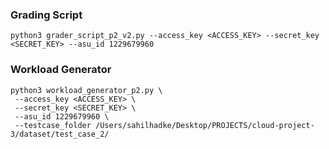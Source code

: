 ### Grading Script
```
python3 grader_script_p2_v2.py --access_key <ACCESS_KEY> --secret_key <SECRET_KEY> --asu_id 1229679960
```

### Workload Generator
```
python3 workload_generator_p2.py \
 --access_key <ACCESS_KEY> \
 --secret_key <SECRET_KEY> \
 --asu_id 1229679960 \
 --testcase_folder /Users/sahilhadke/Desktop/PROJECTS/cloud-project-3/dataset/test_case_2/
```